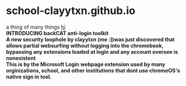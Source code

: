 # school-clayytxn.github.io
a thing of many things [hi](https://example.com)
<br /><b>INTRODUCING backCAT anti-login toolkit
<br />A new security loophole by clayytxn (me :])was just discovered that allows partial websurfing without logging into the chromebook, bypassing any extensions loaded at login and any account oversee is nonexistent
<br />This is by the Microsoft Login webpage extension used by many orginizations, school, and other institutions that dont use chromeOS's native sign in tool.
